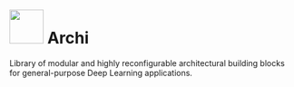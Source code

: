 #  <img src="https://github.com/Near32/Archi/raw/main/archi-stegosaurus.png" width="60"> Archi
Library of modular and highly reconfigurable architectural building blocks for general-purpose Deep Learning applications.
